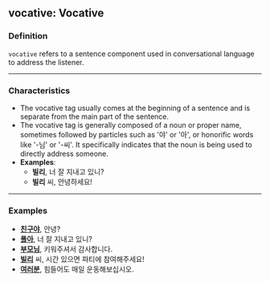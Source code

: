 ## vocative: Vocative

### Definition
`vocative` refers to a sentence component used in conversational language to address the listener.

---

### Characteristics
- The vocative tag usually comes at the beginning of a sentence and is separate from the main part of the sentence.
- The vocative tag is generally composed of a noun or proper name, sometimes followed by particles such as '야' or '아', or honorific words like '-님' or '-씨'. It specifically indicates that the noun is being used to directly address someone.
- **Examples**:
    - **빌리**, 너 잘 지내고 있니?  
    - **빌리** 씨, 안녕하세요!

---

### Examples
- <ins>**친구야**</ins>, 안녕?
- <ins>**폴아**</ins>, 너 잘 지내고 있니?
- <ins>**부모님**</ins>, 키워주셔서 감사합니다.
- <ins>**빌리**</ins> 씨, 시간 있으면 파티에 참여해주세요!
- <ins>**여러분**</ins>, 힘들어도 매일 운동해보십시오.
